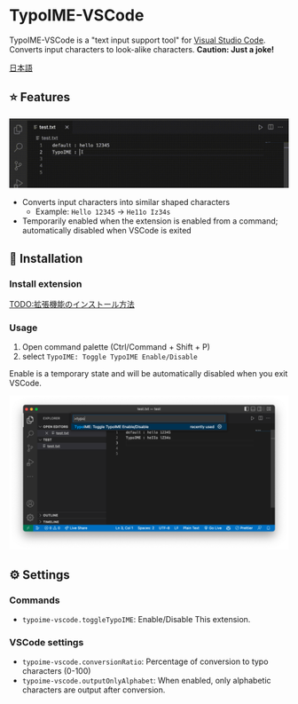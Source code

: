 # TypoIME-VSCode

TypoIME-VSCode is a "text input support tool" for [Visual Studio Code](https://code.visualstudio.com/).
Converts input characters to look-alike characters. **Caution: Just a joke!**

[日本語](./README_ja.md)

## ⭐ Features

![TypoIME-VSCode Sample](https://raw.githubusercontent.com/toshi-pono/TypoIME-VSCode/main/images/en/sample.gif)

- Converts input characters into similar shaped characters
  - Example: `Hello 12345` → `He11o Iz34s`
- Temporarily enabled when the extension is enabled from a command; automatically disabled when VSCode is exited

## 💾 Installation

### Install extension
<TODO:拡張機能のインストール方法>

### Usage
1. Open command palette (Ctrl/Command + Shift + P)
2. select `TypoIME: Toggle TypoIME Enable/Disable` 

Enable is a temporary state and will be automatically disabled when you exit VSCode.

![TypoIME-VSCode Sample](https://raw.githubusercontent.com/toshi-pono/TypoIME-VSCode/main/images/en/command.png)

## ⚙️ Settings

### Commands
* `typoime-vscode.toggleTypoIME`: Enable/Disable This extension.

### VSCode settings

* `typoime-vscode.conversionRatio`: Percentage of conversion to typo characters (0-100)
* `typoime-vscode.outputOnlyAlphabet`: When enabled, only alphabetic characters are output after conversion.

<!--
## Known Issues
Nothing yet.
-->

<!--
## Release Notes

### 0.1.0

Initial release of TypoIME-VSCode
-->
